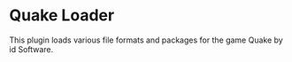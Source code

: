 # Quake Loader

This plugin loads various file formats and packages for the game Quake by id Software.
